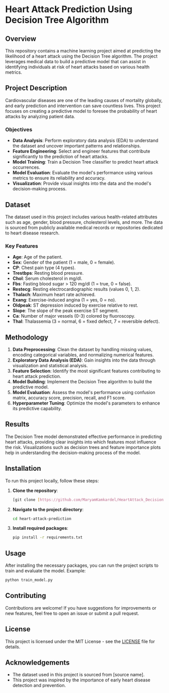 # Heart Attack Prediction Using Decision Tree Algorithm

## Overview

This repository contains a machine learning project aimed at predicting the likelihood of a heart attack using the Decision Tree algorithm. The project leverages medical data to build a predictive model that can assist in identifying individuals at risk of heart attacks based on various health metrics.

## Project Description

Cardiovascular diseases are one of the leading causes of mortality globally, and early prediction and intervention can save countless lives. This project focuses on creating a predictive model to foresee the probability of heart attacks by analyzing patient data.

### Objectives
- **Data Analysis**: Perform exploratory data analysis (EDA) to understand the dataset and uncover important patterns and relationships.
- **Feature Engineering**: Select and engineer features that contribute significantly to the prediction of heart attacks.
- **Model Training**: Train a Decision Tree classifier to predict heart attack occurrences.
- **Model Evaluation**: Evaluate the model's performance using various metrics to ensure its reliability and accuracy.
- **Visualization**: Provide visual insights into the data and the model's decision-making process.

## Dataset

The dataset used in this project includes various health-related attributes such as age, gender, blood pressure, cholesterol levels, and more. The data is sourced from publicly available medical records or repositories dedicated to heart disease research.

### Key Features
- **Age**: Age of the patient.
- **Sex**: Gender of the patient (1 = male, 0 = female).
- **CP**: Chest pain type (4 types).
- **Trestbps**: Resting blood pressure.
- **Chol**: Serum cholesterol in mg/dl.
- **Fbs**: Fasting blood sugar > 120 mg/dl (1 = true, 0 = false).
- **Restecg**: Resting electrocardiographic results (values 0, 1, 2).
- **Thalach**: Maximum heart rate achieved.
- **Exang**: Exercise-induced angina (1 = yes, 0 = no).
- **Oldpeak**: ST depression induced by exercise relative to rest.
- **Slope**: The slope of the peak exercise ST segment.
- **Ca**: Number of major vessels (0-3) colored by fluoroscopy.
- **Thal**: Thalassemia (3 = normal, 6 = fixed defect, 7 = reversible defect).

## Methodology

1. **Data Preprocessing**: Clean the dataset by handling missing values, encoding categorical variables, and normalizing numerical features.
2. **Exploratory Data Analysis (EDA)**: Gain insights into the data through visualization and statistical analysis.
3. **Feature Selection**: Identify the most significant features contributing to heart attack prediction.
4. **Model Building**: Implement the Decision Tree algorithm to build the predictive model.
5. **Model Evaluation**: Assess the model's performance using confusion matrix, accuracy score, precision, recall, and F1 score.
6. **Hyperparameter Tuning**: Optimize the model's parameters to enhance its predictive capability.

## Results

The Decision Tree model demonstrated effective performance in predicting heart attacks, providing clear insights into which features most influence the risk. Visualizations such as decision trees and feature importance plots help in understanding the decision-making process of the model.

## Installation

To run this project locally, follow these steps:

1. **Clone the repository**:
    ```sh
    [git clone [https://github.com/MaryamKamkardel/HeartAttack_DecisionTree.git]
    ```
2. **Navigate to the project directory**:
    ```sh
    cd heart-attack-prediction
    ```
3. **Install required packages**:
    ```sh
    pip install -r requirements.txt
    ```

## Usage

After installing the necessary packages, you can run the project scripts to train and evaluate the model. Example:
```sh
python train_model.py
```

## Contributing

Contributions are welcome! If you have suggestions for improvements or new features, feel free to open an issue or submit a pull request.

## License

This project is licensed under the MIT License - see the [LICENSE](LICENSE) file for details.

## Acknowledgements

- The dataset used in this project is sourced from [source name].
- This project was inspired by the importance of early heart disease detection and prevention.
